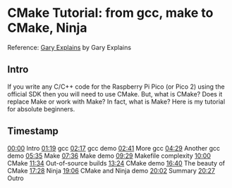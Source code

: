 # CMake Tutorial: from gcc, make to CMake, Ninja

Reference: [Gary Explains](https://www.youtube.com/watch?v=NGPo7mz1oa4) by Gary Explains



## Intro

If you write any C/C++ code for the Raspberry Pi Pico (or Pico 2) using the official SDK then you will need to use CMake. But, what is CMake? Does it replace Make or work with Make? In fact, what is Make? Here is my tutorial for absolute beginners.



## Timestamp

[00:00](https://www.youtube.com/watch?v=NGPo7mz1oa4&t=0s) Intro 
[01:19](https://www.youtube.com/watch?v=NGPo7mz1oa4&t=79s) gcc 
[02:17](https://www.youtube.com/watch?v=NGPo7mz1oa4&t=137s) gcc demo 
[02:41](https://www.youtube.com/watch?v=NGPo7mz1oa4&t=161s) More gcc 
[04:29](https://www.youtube.com/watch?v=NGPo7mz1oa4&t=269s) Another gcc demo 
[05:35](https://www.youtube.com/watch?v=NGPo7mz1oa4&t=335s) Make 
[07:36](https://www.youtube.com/watch?v=NGPo7mz1oa4&t=456s) Make demo 
[09:29](https://www.youtube.com/watch?v=NGPo7mz1oa4&t=569s) Makefile complexity 
[10:00](https://www.youtube.com/watch?v=NGPo7mz1oa4&t=600s) CMake 
[11:34](https://www.youtube.com/watch?v=NGPo7mz1oa4&t=694s) Out-of-source builds 
[13:24](https://www.youtube.com/watch?v=NGPo7mz1oa4&t=804s) CMake demo 
[16:40](https://www.youtube.com/watch?v=NGPo7mz1oa4&t=1000s) The beauty of CMake 
[17:28](https://www.youtube.com/watch?v=NGPo7mz1oa4&t=1048s) Ninja 
[19:06](https://www.youtube.com/watch?v=NGPo7mz1oa4&t=1146s) CMake and Ninja demo 
[20:02](https://www.youtube.com/watch?v=NGPo7mz1oa4&t=1202s) Summary 
[20:27](https://www.youtube.com/watch?v=NGPo7mz1oa4&t=1227s) Outro 